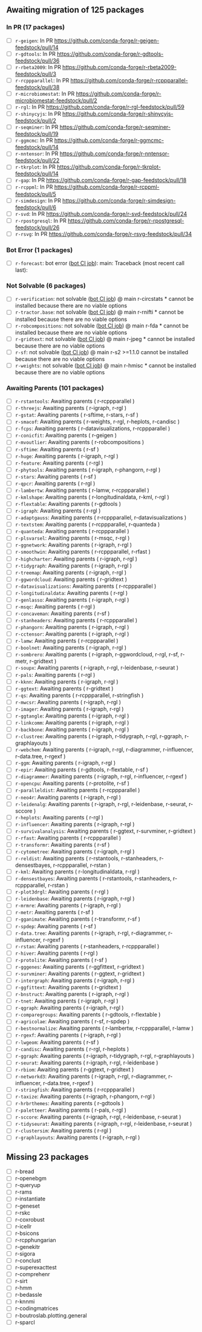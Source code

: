 ## Awaiting migration of 125 packages ##
### In PR (17 packages) ###
- [ ] `r-geigen`: In PR https://github.com/conda-forge/r-geigen-feedstock/pull/14
- [ ] `r-gdtools`: In PR https://github.com/conda-forge/r-gdtools-feedstock/pull/36
- [ ] `r-rbeta2009`: In PR https://github.com/conda-forge/r-rbeta2009-feedstock/pull/3
- [ ] `r-rcppparallel`: In PR https://github.com/conda-forge/r-rcppparallel-feedstock/pull/38
- [ ] `r-microbiomestat`: In PR https://github.com/conda-forge/r-microbiomestat-feedstock/pull/2
- [ ] `r-rgl`: In PR https://github.com/conda-forge/r-rgl-feedstock/pull/59
- [ ] `r-shinycyjs`: In PR https://github.com/conda-forge/r-shinycyjs-feedstock/pull/2
- [ ] `r-seqminer`: In PR https://github.com/conda-forge/r-seqminer-feedstock/pull/19
- [ ] `r-ggmcmc`: In PR https://github.com/conda-forge/r-ggmcmc-feedstock/pull/14
- [ ] `r-nntensor`: In PR https://github.com/conda-forge/r-nntensor-feedstock/pull/22
- [ ] `r-tkrplot`: In PR https://github.com/conda-forge/r-tkrplot-feedstock/pull/14
- [ ] `r-gap`: In PR https://github.com/conda-forge/r-gap-feedstock/pull/18
- [ ] `r-rcppml`: In PR https://github.com/conda-forge/r-rcppml-feedstock/pull/5
- [ ] `r-simdesign`: In PR https://github.com/conda-forge/r-simdesign-feedstock/pull/6
- [ ] `r-svd`: In PR https://github.com/conda-forge/r-svd-feedstock/pull/24
- [ ] `r-rpostgresql`: In PR https://github.com/conda-forge/r-rpostgresql-feedstock/pull/26
- [ ] `r-rsvg`: In PR https://github.com/conda-forge/r-rsvg-feedstock/pull/34
### Bot Error (1 packages) ###
- [ ] `r-forecast`: bot error (<a href="https://github.com/regro/cf-scripts/actions/runs/17906958333">bot CI job</a>): main: Traceback (most recent call last):
### Not Solvable (6 packages) ###
- [ ] `r-verification`: not solvable (<a href='https://github.com/regro/cf-scripts/actions/runs/17882116778'>bot CI job</a>) @ main  r-circstats * cannot be installed because there are no viable options
- [ ] `r-tractor.base`: not solvable (<a href='https://github.com/regro/cf-scripts/actions/runs/17927706551'>bot CI job</a>) @ main  r-rnifti * cannot be installed because there are no viable options
- [ ] `r-robcompositions`: not solvable (<a href='https://github.com/regro/cf-scripts/actions/runs/17881632100'>bot CI job</a>) @ main  r-fda * cannot be installed because there are no viable options
- [ ] `r-gridtext`: not solvable (<a href='https://github.com/regro/cf-scripts/actions/runs/17937502829'>bot CI job</a>) @ main  r-jpeg * cannot be installed because there are no viable options
- [ ] `r-sf`: not solvable (<a href='https://github.com/regro/cf-scripts/actions/runs/17882116778'>bot CI job</a>) @ main  r-s2 >=1.1.0 cannot be installed because there are no viable options
- [ ] `r-weights`: not solvable (<a href='https://github.com/regro/cf-scripts/actions/runs/17882116778'>bot CI job</a>) @ main  r-hmisc * cannot be installed because there are no viable options
### Awaiting Parents (101 packages) ###
- [ ] `r-rstantools`: Awaiting parents ( r-rcppparallel )
- [ ] `r-threejs`: Awaiting parents ( r-igraph, r-rgl )
- [ ] `r-gstat`: Awaiting parents ( r-sftime, r-stars, r-sf )
- [ ] `r-smacof`: Awaiting parents ( r-weights, r-rgl, r-heplots, r-candisc )
- [ ] `r-fcps`: Awaiting parents ( r-datavisualizations, r-rcppparallel )
- [ ] `r-conicfit`: Awaiting parents ( r-geigen )
- [ ] `r-mvoutlier`: Awaiting parents ( r-robcompositions )
- [ ] `r-sftime`: Awaiting parents ( r-sf )
- [ ] `r-huge`: Awaiting parents ( r-igraph, r-rgl )
- [ ] `r-feature`: Awaiting parents ( r-rgl )
- [ ] `r-phytools`: Awaiting parents ( r-igraph, r-phangorn, r-rgl )
- [ ] `r-stars`: Awaiting parents ( r-sf )
- [ ] `r-qpcr`: Awaiting parents ( r-rgl )
- [ ] `r-lambertw`: Awaiting parents ( r-lamw, r-rcppparallel )
- [ ] `r-kmlshape`: Awaiting parents ( r-longitudinaldata, r-kml, r-rgl )
- [ ] `r-flextable`: Awaiting parents ( r-gdtools )
- [ ] `r-igraph`: Awaiting parents ( r-rgl )
- [ ] `r-adaptgauss`: Awaiting parents ( r-rcppparallel, r-datavisualizations )
- [ ] `r-textstem`: Awaiting parents ( r-rcppparallel, r-quanteda )
- [ ] `r-quanteda`: Awaiting parents ( r-rcppparallel )
- [ ] `r-plsvarsel`: Awaiting parents ( r-msqc, r-rgl )
- [ ] `r-ggnetwork`: Awaiting parents ( r-igraph, r-rgl )
- [ ] `r-smoothwin`: Awaiting parents ( r-rcppparallel, r-rfast )
- [ ] `r-highcharter`: Awaiting parents ( r-igraph, r-rgl )
- [ ] `r-tidygraph`: Awaiting parents ( r-igraph, r-rgl )
- [ ] `r-treemap`: Awaiting parents ( r-igraph, r-rgl )
- [ ] `r-ggwordcloud`: Awaiting parents ( r-gridtext )
- [ ] `r-datavisualizations`: Awaiting parents ( r-rcppparallel )
- [ ] `r-longitudinaldata`: Awaiting parents ( r-rgl )
- [ ] `r-genlasso`: Awaiting parents ( r-igraph, r-rgl )
- [ ] `r-msqc`: Awaiting parents ( r-rgl )
- [ ] `r-concaveman`: Awaiting parents ( r-sf )
- [ ] `r-stanheaders`: Awaiting parents ( r-rcppparallel )
- [ ] `r-phangorn`: Awaiting parents ( r-igraph, r-rgl )
- [ ] `r-cctensor`: Awaiting parents ( r-igraph, r-rgl )
- [ ] `r-lamw`: Awaiting parents ( r-rcppparallel )
- [ ] `r-boolnet`: Awaiting parents ( r-igraph, r-rgl )
- [ ] `r-sombrero`: Awaiting parents ( r-igraph, r-ggwordcloud, r-rgl, r-sf, r-metr, r-gridtext )
- [ ] `r-soupx`: Awaiting parents ( r-igraph, r-rgl, r-leidenbase, r-seurat )
- [ ] `r-pals`: Awaiting parents ( r-rgl )
- [ ] `r-kknn`: Awaiting parents ( r-igraph, r-rgl )
- [ ] `r-ggtext`: Awaiting parents ( r-gridtext )
- [ ] `r-qs`: Awaiting parents ( r-rcppparallel, r-stringfish )
- [ ] `r-mwcsr`: Awaiting parents ( r-igraph, r-rgl )
- [ ] `r-imager`: Awaiting parents ( r-igraph, r-rgl )
- [ ] `r-ggtangle`: Awaiting parents ( r-igraph, r-rgl )
- [ ] `r-linkcomm`: Awaiting parents ( r-igraph, r-rgl )
- [ ] `r-backbone`: Awaiting parents ( r-igraph, r-rgl )
- [ ] `r-clustree`: Awaiting parents ( r-igraph, r-tidygraph, r-rgl, r-ggraph, r-graphlayouts )
- [ ] `r-webchem`: Awaiting parents ( r-igraph, r-rgl, r-diagrammer, r-influencer, r-data.tree, r-rgexf )
- [ ] `r-ggm`: Awaiting parents ( r-igraph, r-rgl )
- [ ] `r-epir`: Awaiting parents ( r-gdtools, r-flextable, r-sf )
- [ ] `r-diagrammer`: Awaiting parents ( r-igraph, r-rgl, r-influencer, r-rgexf )
- [ ] `r-opencpu`: Awaiting parents ( r-protolite, r-sf )
- [ ] `r-paralleldist`: Awaiting parents ( r-rcppparallel )
- [ ] `r-neo4r`: Awaiting parents ( r-igraph, r-rgl )
- [ ] `r-leidenalg`: Awaiting parents ( r-igraph, r-rgl, r-leidenbase, r-seurat, r-sccore )
- [ ] `r-heplots`: Awaiting parents ( r-rgl )
- [ ] `r-influencer`: Awaiting parents ( r-igraph, r-rgl )
- [ ] `r-survivalanalysis`: Awaiting parents ( r-ggtext, r-survminer, r-gridtext )
- [ ] `r-rfast`: Awaiting parents ( r-rcppparallel )
- [ ] `r-transformr`: Awaiting parents ( r-sf )
- [ ] `r-cytometree`: Awaiting parents ( r-igraph, r-rgl )
- [ ] `r-reldist`: Awaiting parents ( r-rstantools, r-stanheaders, r-densestbayes, r-rcppparallel, r-rstan )
- [ ] `r-kml`: Awaiting parents ( r-longitudinaldata, r-rgl )
- [ ] `r-densestbayes`: Awaiting parents ( r-rstantools, r-stanheaders, r-rcppparallel, r-rstan )
- [ ] `r-plot3drgl`: Awaiting parents ( r-rgl )
- [ ] `r-leidenbase`: Awaiting parents ( r-igraph, r-rgl )
- [ ] `r-mrmre`: Awaiting parents ( r-igraph, r-rgl )
- [ ] `r-metr`: Awaiting parents ( r-sf )
- [ ] `r-gganimate`: Awaiting parents ( r-transformr, r-sf )
- [ ] `r-spdep`: Awaiting parents ( r-sf )
- [ ] `r-data.tree`: Awaiting parents ( r-igraph, r-rgl, r-diagrammer, r-influencer, r-rgexf )
- [ ] `r-rstan`: Awaiting parents ( r-stanheaders, r-rcppparallel )
- [ ] `r-hiver`: Awaiting parents ( r-rgl )
- [ ] `r-protolite`: Awaiting parents ( r-sf )
- [ ] `r-gggenes`: Awaiting parents ( r-ggfittext, r-gridtext )
- [ ] `r-survminer`: Awaiting parents ( r-ggtext, r-gridtext )
- [ ] `r-intergraph`: Awaiting parents ( r-igraph, r-rgl )
- [ ] `r-ggfittext`: Awaiting parents ( r-gridtext )
- [ ] `r-bnstruct`: Awaiting parents ( r-igraph, r-rgl )
- [ ] `r-tnet`: Awaiting parents ( r-igraph, r-rgl )
- [ ] `r-qgraph`: Awaiting parents ( r-igraph, r-rgl )
- [ ] `r-comparegroups`: Awaiting parents ( r-gdtools, r-flextable )
- [ ] `r-agricolae`: Awaiting parents ( r-sf, r-spdep )
- [ ] `r-bestnormalize`: Awaiting parents ( r-lambertw, r-rcppparallel, r-lamw )
- [ ] `r-rgexf`: Awaiting parents ( r-igraph, r-rgl )
- [ ] `r-lwgeom`: Awaiting parents ( r-sf )
- [ ] `r-candisc`: Awaiting parents ( r-rgl, r-heplots )
- [ ] `r-ggraph`: Awaiting parents ( r-igraph, r-tidygraph, r-rgl, r-graphlayouts )
- [ ] `r-seurat`: Awaiting parents ( r-igraph, r-rgl, r-leidenbase )
- [ ] `r-rbiom`: Awaiting parents ( r-ggtext, r-gridtext )
- [ ] `r-networkd3`: Awaiting parents ( r-igraph, r-rgl, r-diagrammer, r-influencer, r-data.tree, r-rgexf )
- [ ] `r-stringfish`: Awaiting parents ( r-rcppparallel )
- [ ] `r-taxize`: Awaiting parents ( r-igraph, r-phangorn, r-rgl )
- [ ] `r-hrbrthemes`: Awaiting parents ( r-gdtools )
- [ ] `r-paletteer`: Awaiting parents ( r-pals, r-rgl )
- [ ] `r-sccore`: Awaiting parents ( r-igraph, r-rgl, r-leidenbase, r-seurat )
- [ ] `r-tidyseurat`: Awaiting parents ( r-igraph, r-rgl, r-leidenbase, r-seurat )
- [ ] `r-clustersim`: Awaiting parents ( r-rgl )
- [ ] `r-graphlayouts`: Awaiting parents ( r-igraph, r-rgl )
## Missing 23 packages ##
- [ ] r-bread
- [ ] r-openebgm
- [ ] r-queryup
- [ ] r-rams
- [ ] r-instantiate
- [ ] r-geneset
- [ ] r-rskc
- [ ] r-coxrobust
- [ ] r-icellr
- [ ] r-bsicons
- [ ] r-rcpphungarian
- [ ] r-genekitr
- [ ] r-sigora
- [ ] r-conclust
- [ ] r-superexacttest
- [ ] r-comprehenr
- [ ] r-sirt
- [ ] r-hmm
- [ ] r-bedassle
- [ ] r-knnmi
- [ ] r-codingmatrices
- [ ] r-boutroslab.plotting.general
- [ ] r-sparcl
